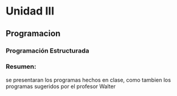 # Unidad III
## Programacion
### Programación Estructurada
### Resumen:
se presentaran los programas hechos en clase, como tambien los programas sugeridos por el profesor Walter
